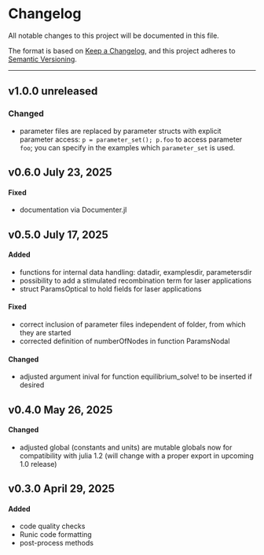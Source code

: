 # Changelog


All notable changes to this project will be documented in this file.

The format is based on [Keep a Changelog](https://keepachangelog.com/en/1.1.0/),
and this project adheres to [Semantic Versioning](https://semver.org/spec/v2.0.0.html).

-----------------------------------------------------------------------------------------------
## v1.0.0 unreleased

### Changed
  - parameter files are replaced by parameter structs with explicit parameter access: `p = parameter_set(); p.foo` to access parameter `foo`;
    you can specify in the examples which `parameter_set` is used.

## v0.6.0 July 23, 2025

#### Fixed
  - documentation via Documenter.jl

## v0.5.0 July 17, 2025

#### Added
  - functions for internal data handling: datadir, examplesdir, parametersdir
  - possibility to add a stimulated recombination term for laser applications
  - struct ParamsOptical to hold fields for laser applications
#### Fixed
  - correct inclusion of parameter files independent of folder, from which they are started
  - corrected definition of numberOfNodes in function ParamsNodal
#### Changed
  - adjusted argument inival for function equilibrium_solve! to be inserted if desired

## v0.4.0 May 26, 2025

#### Changed
  - adjusted global (constants and units) are mutable globals now for compatibility with julia 1.2 (will change with a proper export in upcoming 1.0 release)


## v0.3.0 April 29, 2025

#### Added
  - code quality checks
  - Runic code formatting
  - post-process methods
